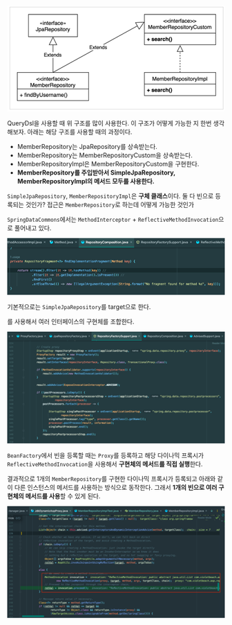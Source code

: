 ![img_1.png](images/img_1.png)

QueryDsl을 사용할 때 위 구조를 많이 사용한다. 이 구조가 어떻게 가능한 지 한번 생각해보자. 아래는 해당 구조를 사용할 때의 과정이다.

- MemberRepository는 JpaRepository를 상속받는다.
- MemberRepository는 MemberRepositoryCustom을 상속받는다.
- MemberRepositoryImpl은 MemberRepositoryCustom을 구현한다.
- **MemberRepository를 주입받아서 SimpleJpaRepository, MemberRepositoryImpl의 메서드 모두를 사용한다.**

`SimpleJpaRepository`, `MemberRepositoryImpl`은 **구체 클래스**이다. 둘 다 빈으로 등록되는 것인가? 접근은 `MemberRepository`로 하는데 어떻게 가능한 것인가

`SpringDataCommons`에서는 `MethodInterceptor` + `ReflectiveMethodInvocation`으로 풀어내고 있다.

![img.png](img.png)
 
기본적으로는 `SimpleJpaRepository`를 target으로 한다.

를 사용해서 여러 인터페이스의 구현체를 조합한다.

![img_3.png](images/img_3.png)

`BeanFactory`에서 빈을 등록할 때는 `Proxy`를 등록하고 해당 다이나믹 프록시가 `ReflectiveMethodInvocation`을 사용해서 **구현체의 메서드를 직접 실행**한다.

결과적으로 1개의 `MemberRepository`를 구현한 다이나믹 프록시가 등록되고 아래와 같이 다른 인스턴스의 메서드를 사용하는 방식으로 동작한다. 그래서 **1개의 빈으로 여러 구현체의 메서드를 사용**할 수 있게 된다.

![img_2.png](images/img_2.png)